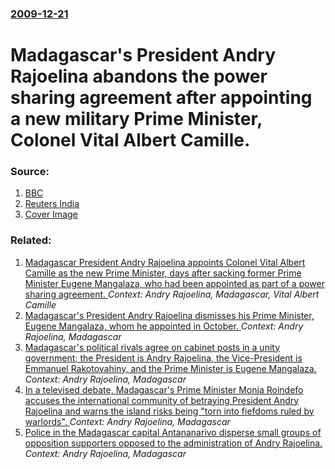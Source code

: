 ### [2009-12-21](/news/2009/12/21/index.md)

#  Madagascar's President Andry Rajoelina abandons the power sharing agreement after appointing a new military Prime Minister, Colonel Vital Albert Camille. 




### Source:

1. [BBC](http://news.bbc.co.uk/1/hi/world/africa/8424084.stm)
2. [Reuters India](http://in.reuters.com/article/worldNews/idINIndia-44887620091221)
2. [Cover Image](http://s4.reutersmedia.net/resources_v2/images/rcom-default.png)

### Related:

1. [ Madagascar President Andry Rajoelina appoints Colonel Vital Albert Camille as the new Prime Minister, days after sacking former Prime Minister Eugene Mangalaza, who had been appointed as part of a power sharing agreement. ](/news/2009/12/20/madagascar-president-andry-rajoelina-appoints-colonel-vital-albert-camille-as-the-new-prime-minister-days-after-sacking-former-prime-minis.md) _Context: Andry Rajoelina, Madagascar, Vital Albert Camille_
2. [ Madagascar's President Andry Rajoelina dismisses his Prime Minister, Eugene Mangalaza, whom he appointed in October. ](/news/2009/12/19/madagascar-s-president-andry-rajoelina-dismisses-his-prime-minister-euga-ne-mangalaza-whom-he-appointed-in-october.md) _Context: Andry Rajoelina, Madagascar_
3. [ Madagascar's political rivals agree on cabinet posts in a unity government; the President is Andry Rajoelina, the Vice-President is Emmanuel Rakotovahiny, and the Prime Minister is Eugene Mangalaza. ](/news/2009/10/6/madagascar-s-political-rivals-agree-on-cabinet-posts-in-a-unity-government-the-president-is-andry-rajoelina-the-vice-president-is-emmanue.md) _Context: Andry Rajoelina, Madagascar_
4. [ In a televised debate, Madagascar's Prime Minister Monja Roindefo accuses the international community of betraying President Andry Rajoelina and warns the island risks being "torn into fiefdoms ruled by warlords". ](/news/2009/09/15/in-a-televised-debate-madagascar-s-prime-minister-monja-roindefo-accuses-the-international-community-of-betraying-president-andry-rajoelin.md) _Context: Andry Rajoelina, Madagascar_
5. [ Police in the Madagascar capital Antananarivo disperse small groups of opposition supporters opposed to the administration of Andry Rajoelina. ](/news/2009/09/12/police-in-the-madagascar-capital-antananarivo-disperse-small-groups-of-opposition-supporters-opposed-to-the-administration-of-andry-rajoeli.md) _Context: Andry Rajoelina, Madagascar_
